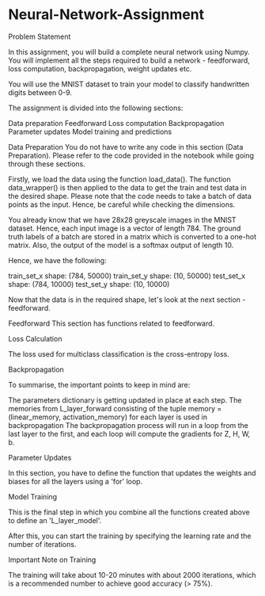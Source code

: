 # Neural-Network-Assignment

Problem Statement

In this assignment, you will build a complete neural network using Numpy. You will implement all the steps required to build a network - feedforward, loss computation, backpropagation, weight updates etc.

You will use the MNIST dataset to train your model to classify handwritten digits between 0-9.
 

The assignment is divided into the following sections:

Data preparation
Feedforward
Loss computation
Backpropagation
Parameter updates
Model training and predictions

Data Preparation
You do not have to write any code in this section (Data Preparation). Please refer to the code provided in the notebook while going through these sections.

 

Firstly, we load the data using the function load_data(). The function data_wrapper() is then applied to the data to get the train and test data in the desired shape. Please note that the code needs to take a batch of data points as the input. Hence, be careful while checking the dimensions.

 

You already know that we have 28x28 greyscale images in the MNIST dataset. Hence, each input image is a vector of length 784. The ground truth labels of a batch are stored in a matrix which is converted to a one-hot matrix. Also, the output of the model is a softmax output of length 10. 

 

Hence, we have the following:

train_set_x shape: (784, 50000)
train_set_y shape: (10, 50000)
test_set_x shape: (784, 10000)
test_set_y shape: (10, 10000)
 

Now that the data is in the required shape, let's look at the next section - feedforward.

 

Feedforward
This section has functions related to feedforward.

Loss Calculation

The loss used for multiclass classification is the cross-entropy loss.


Backpropagation

To summarise, the important points to keep in mind are:

The parameters dictionary is getting updated in place at each step.
The memories from L_layer_forward consisting of the tuple memory = (linear_memory, activation_memory) for each layer is used in backpropagation
The backpropagation process will run in a loop from the last layer to the first, and each loop will compute the gradients for Z, H, W, b.

Parameter Updates
 
In this section, you have to define the function that updates the weights and biases for all the layers using a 'for' loop.

Model Training

This is the final step in which you combine all the functions created above to define an 'L_layer_model'. 

After this, you can start the training by specifying the learning rate and the number of iterations.

 

Important Note on Training

The training will take about 10-20 minutes with about 2000 iterations, which is a recommended number to achieve good accuracy (> 75%).

 
